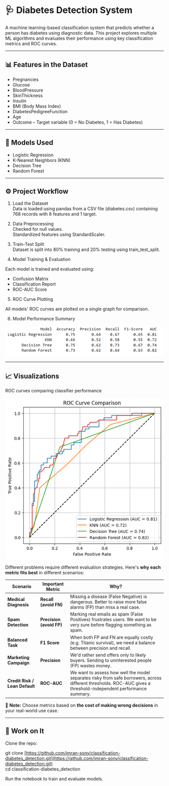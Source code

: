# 🩺 Diabetes Detection System

A machine learning-based classification system that predicts whether a person has diabetes using diagnostic data. This project explores multiple ML algorithms and evaluates their performance using key classification metrics and ROC curves.

---

## 📊 Features in the Dataset

- Pregnancies  
- Glucose  
- BloodPressure  
- SkinThickness  
- Insulin  
- BMI (Body Mass Index)  
- DiabetesPedigreeFunction  
- Age  
- Outcome – Target variable (0 = No Diabetes, 1 = Has Diabetes)

---

## 🧠 Models Used

- Logistic Regression  
- K-Nearest Neighbors (KNN)  
- Decision Tree  
- Random Forest  

---

## ⚙️ Project Workflow
1. Load the Dataset   
Data is loaded using pandas from a CSV file (diabetes.csv) containing 768 records with 8 features and 1 target.

3. Data Preprocessing  
Checked for null values.  
Standardized features using StandardScaler.  

3. Train-Test Split  
Dataset is split into 80% training and 20% testing using train_test_split.  

4. Model Training & Evaluation  

  Each model is trained and evaluated using:  
- Confusion Matrix  
- Classification Report  
- ROC-AUC Score  

5. ROC Curve Plotting  

All models' ROC curves are plotted on a single graph for comparison.

6. Model Performance Summary  

![Result](./Result.png)

---

## 📈 Visualizations

ROC curves comparing classifier performance  

![Output](./Output.png)  

Different problems require different evaluation strategies. Here's **why each metric fits best** in different scenarios:

| Scenario | Important Metric | Why? |
|----------|------------------|------|
| **Medical Diagnosis** | **Recall (avoid FN)** | Missing a disease (False Negative) is dangerous. Better to raise more false alarms (FP) than miss a real case. |
| **Spam Detection** | **Precision (avoid FP)** | Marking real emails as spam (False Positives) frustrates users. We want to be very sure before flagging something as spam. |
| **Balanced Task** | **F1 Score** | When both FP and FN are equally costly (e.g. Titanic survival), we need a balance between precision and recall. |
| **Marketing Campaign** | **Precision** | We'd rather send offers only to likely buyers. Sending to uninterested people (FP) wastes money. |
| **Credit Risk / Loan Default** | **ROC-AUC** | We want to assess how well the model separates risky from safe borrowers, across different thresholds. ROC-AUC gives a threshold-independent performance summary. |

📌 **Note:** Choose metrics based on **the cost of making wrong decisions** in your real-world use case.

---

## 🚀 Work on It

Clone the repo:  

git clone [https://github.com/imran-sony/classification-diabetes_detection.git](https://github.com/imran-sony/classification-diabetes_detection.git)  
cd classification-diabetes_detection


Run the notebook to train and evaluate models.
